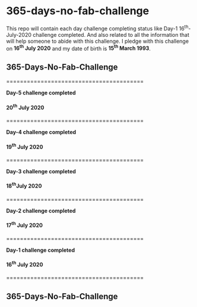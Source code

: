 # 365-days-no-fab-challenge
This repo will contain each day challenge completing status like Day-1 16<sup>th</sup>-July-2020 challenge completed. And also related to all the information that will help someone to abide with this challenge.
I pledge with this challenge on **16<sup>th</sup> July 2020** and my date of birth is **15<sup>th</sup> March 1993**.


## 365-Days-No-Fab-Challenge

========================================

**Day-5 challenge completed**
#### 20<sup>th</sup> July 2020

========================================

**Day-4 challenge completed**
#### 19<sup>th</sup> July 2020

========================================

**Day-3 challenge completed**
#### 18<sup>th</sup>July 2020

========================================

**Day-2 challenge completed**
#### 17<sup>th</sup> July 2020

========================================

**Day-1 challenge completed**
#### 16<sup>th</sup> July 2020

========================================

## 365-Days-No-Fab-Challenge
